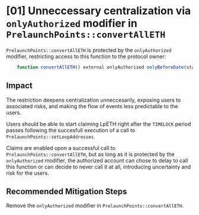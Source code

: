 # [01] Unneccessary centralization via `onlyAuthorized` modifier in `PrelaunchPoints::convertAllETH`

`PrelaunchPoints::convertAllETH` is protected by the `onlyAuthorized` modifier, restricting access to this function to the protocol owner:

```javascript
    function convertAllETH() external onlyAuthorized onlyBeforeDate(startClaimDate) {...}
```

## Impact
The restriction deepens centralization unneccesarily, exposing users to associated risks, and making the flow of events less predictable to the users.

Users should be able to start claiming LpETH right after the `TIMELOCK` period passes following the succesfull execution of a call to `PrelaunchPoints::setLoopAddresses`. 

Claims are enabled upon a successful call to `PrelaunchPoints::convertAllETH`, but as long as it is protected by the `onlyAuthorized` modifier, the authorized account can chose to delay to call this function or can decide to never call it at all, introducing uncertainty and risk for the users.

## Recommended Mitigation Steps
Remove the `onlyAuthorized` modifier in `PrelaunchPoints::convertAllETH`.



